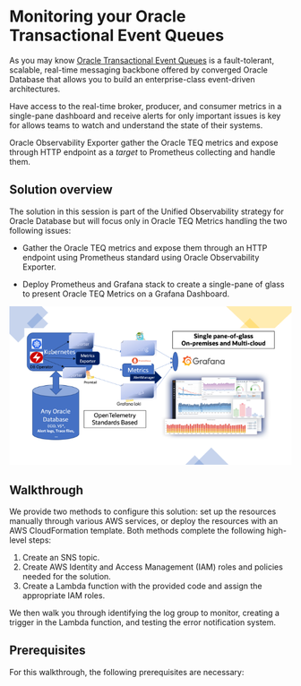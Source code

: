 # Monitoring your Oracle Transactional Event Queues

As you may know [Oracle Transactional Event Queues](https://docs.oracle.com/en/database/oracle/oracle-database/21/adque/index.html) is a fault-tolerant, scalable, real-time messaging backbone offered by converged Oracle Database that allows you to build an enterprise-class event-driven architectures. 

Have access to the real-time broker, producer, and consumer metrics in a single-pane dashboard and receive alerts for only important issues is key for allows teams to watch and understand the state of their systems.

Oracle Observability Exporter gather the Oracle TEQ metrics and expose through HTTP endpoint as a _target_ to Prometheus collecting and handle them.

## Solution overview

The solution in this session is part of the Unified Observability strategy for Oracle Database but will focus only in Oracle TEQ Metrics handling the two following issues:

- Gather the Oracle TEQ metrics and expose them through an HTTP endpoint using Prometheus standard using Oracle Observability Exporter.

- Deploy Prometheus and Grafana stack to create a single-pane of glass to present Oracle TEQ Metrics on a Grafana Dashboard.

![Solution overview for Metrics](images/unified-observability-metrics.png " ")

## Walkthrough

We provide two methods to configure this solution: set up the resources manually through various AWS services, or deploy the resources with an AWS CloudFormation template. Both methods complete the following high-level steps:

1. Create an SNS topic.
2. Create AWS Identity and Access Management (IAM) roles and policies needed for the solution.
3. Create a Lambda function with the provided code and assign the appropriate IAM roles.

We then walk you through identifying the log group to monitor, creating a trigger in the Lambda function, and testing the error notification system.

## Prerequisites

For this walkthrough, the following prerequisites are necessary:

